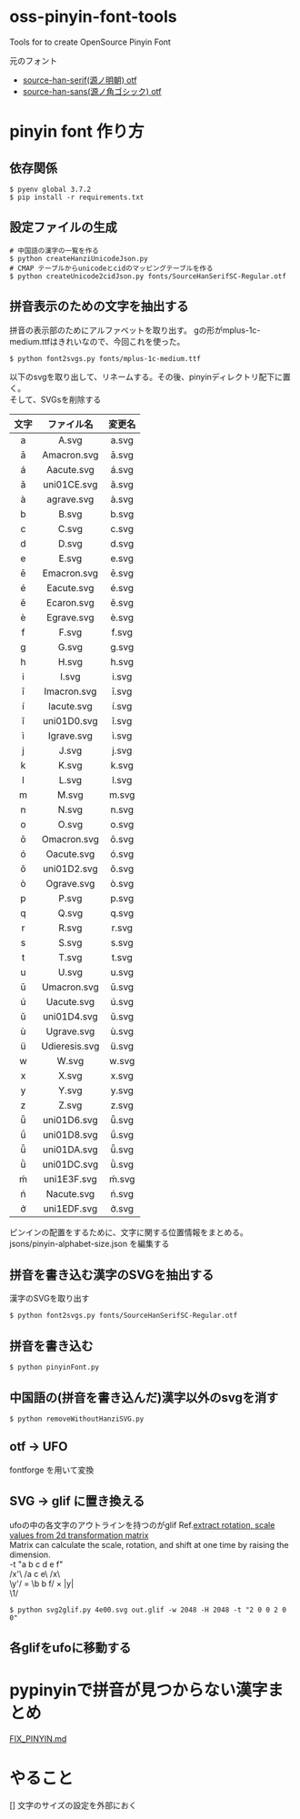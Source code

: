 # oss-pinyin-font-tools
Tools for to create OpenSource Pinyin Font

元のフォント
- [source-han-serif(源ノ明朝) otf](https://github.com/adobe-fonts/source-han-serif/tree/release/OTF)
- [source-han-sans(源ノ角ゴシック) otf](https://github.com/adobe-fonts/source-han-sans/tree/release/OTF)
<!-- otf->ttf にしてあるフォント
- [Source-Han-TrueType](https://github.com/Pal3love/Source-Han-TrueType) -->

<!-- # 変換方法
```
#otf -> ttf
$ python otf2ttf.py SourceHanSerif-Regular.otf
```

```
#ttf -> ttx
$ ttx SourceHanSerif-Regular.ttf
#ttx -> ttf #n の名前をつけてくれるので、上書きされない
$ ttx SourceHanSerif-Regular.ttx
#テーブルを指定して変換
ttx -t GSUB SourceHanSerif-Regular.otf
```

```
#ttc -> ttx の場合 n はttxにしたい番号
ttx -y n ./NotoSansCJK-Regular.ttc
``` -->


# pinyin font 作り方
## 依存関係
```
$ pyenv global 3.7.2
$ pip install -r requirements.txt
```
## 設定ファイルの生成
```
# 中国語の漢字の一覧を作る
$ python createHanziUnicodeJson.py
# CMAP テーブルからunicodeとcidのマッピングテーブルを作る
$ python createUnicode2cidJson.py fonts/SourceHanSerifSC-Regular.otf
```

## 拼音表示のための文字を抽出する
拼音の表示部のためにアルファベットを取り出す。
gの形がmplus-1c-medium.ttfはきれいなので、今回これを使った。
```
$ python font2svgs.py fonts/mplus-1c-medium.ttf
```
以下のsvgを取り出して、リネームする。その後、pinyinディレクトリ配下に置く。  
そして、SVGsを削除する  

|文字|ファイル名|変更名|
|:--:|:-----:|:-----:|
|a| A.svg | a.svg |
|ā| Amacron.svg | ā.svg |
|á| Aacute.svg | á.svg |
|ǎ| uni01CE.svg | ǎ.svg |
|à| agrave.svg | à.svg |
|b| B.svg | b.svg |
|c| C.svg | c.svg |
|d| D.svg | d.svg |
|e| E.svg | e.svg |
|ē| Emacron.svg | ē.svg |
|é| Eacute.svg | é.svg |
|ě| Ecaron.svg | ě.svg |
|è| Egrave.svg | è.svg |
|f| F.svg | f.svg |
|g| G.svg | g.svg |
|h| H.svg | h.svg |
|i| I.svg | i.svg |
|ī| Imacron.svg | ī.svg |
|í| Iacute.svg | í.svg |
|ǐ| uni01D0.svg | ǐ.svg |
|ì| Igrave.svg | ì.svg |
|j| J.svg | j.svg |
|k| K.svg | k.svg |
|l| L.svg | l.svg |
|m| M.svg | m.svg |
|n| N.svg | n.svg |
|o| O.svg | o.svg |
|ō| Omacron.svg | ō.svg |
|ó| Oacute.svg | ó.svg |
|ǒ| uni01D2.svg | ǒ.svg |
|ò| Ograve.svg | ò.svg |
|p| P.svg | p.svg |
|q| Q.svg | q.svg |
|r| R.svg | r.svg |
|s| S.svg | s.svg |
|t| T.svg | t.svg |
|u| U.svg | u.svg |
|ū| Umacron.svg | ū.svg |
|ú| Uacute.svg | ú.svg |
|ǔ| uni01D4.svg | ǔ.svg |
|ù| Ugrave.svg | ù.svg |
|ü| Udieresis.svg | ü.svg |
|w| W.svg | w.svg |
|x| X.svg | x.svg |
|y| Y.svg | y.svg |
|z| Z.svg | z.svg |
|ǖ| uni01D6.svg | ǖ.svg |
|ǘ| uni01D8.svg | ǘ.svg |
|ǚ| uni01DA.svg | ǚ.svg |
|ǜ| uni01DC.svg | ǜ.svg |
|ḿ| uni1E3F.svg | ḿ.svg |
|ń| Nacute.svg | ń.svg |
|ở| uni1EDF.svg | ở.svg |


ピンインの配置をするために、文字に関する位置情報をまとめる。  
jsons/pinyin-alphabet-size.json を編集する  

## 拼音を書き込む漢字のSVGを抽出する
漢字のSVGを取り出す
```
$ python font2svgs.py fonts/SourceHanSerifSC-Regular.otf
```

## 拼音を書き込む
```
$ python pinyinFont.py
```

## 中国語の(拼音を書き込んだ)漢字以外のsvgを消す
```
$ python removeWithoutHanziSVG.py
```

## otf -> UFO
fontforge を用いて変換

## SVG -> glif に置き換える
ufoの中の各文字のアウトラインを持つのがglif
Ref.[extract rotation, scale values from 2d transformation matrix](https://stackoverflow.com/questions/4361242/extract-rotation-scale-values-from-2d-transformation-matrix)  
Matrix can calculate the scale, rotation, and shift at one time by raising the dimension.  
-t "a b c d e f"  
/x'\   /a c e\   /x\  
\y'/ = \b b f/ × |y|  
                 \1/  
```
$ python svg2glif.py 4e00.svg out.glif -w 2048 -H 2048 -t "2 0 0 2 0 0"
```

## 各glifをufoに移動する

# pypinyinで拼音が見つからない漢字まとめ
[FIX_PINYIN.md](FIX_PINYIN.md)

# やること
[] 文字のサイズの設定を外部におく
